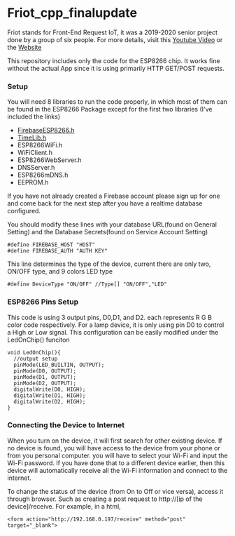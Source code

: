 # Friot_cpp_finalupdate
Friot stands for Front-End Request IoT, it was a 2019-2020 senior project done by a group of six people. 
For more details, visit this [Youtube Video](https://youtu.be/3iLt__HzNMs?list=PLNV8XAzo8y_3RyNA_sNPMYtLZNhUcbWxa) or the [Website](https://friot.live/)

This repository includes only the code for the ESP8266 chip. 
It works fine without the actual App since it is using primarily HTTP GET/POST requests.

### Setup
You will need 8 libraries to run the code properly, in which most of them can be found in the ESP8266 Package except for the first two libraries (I've included the links)
- [FirebaseESP8266.h](https://github.com/mobizt/Firebase-ESP8266)
- [TimeLib.h](https://github.com/PaulStoffregen/Time)
- ESP8266WiFi.h
- WiFiClient.h
- ESP8266WebServer.h
- DNSServer.h
- ESP8266mDNS.h
- EEPROM.h

If you have not already created a Firebase account please sign up for one and come back for the next step after you have a realtime database configured.

You should modify these lines with your database URL(found on General Setting) and the Database Secrets(found on Service Account Setting)
```
#define FIREBASE_HOST "HOST"
#define FIREBASE_AUTH "AUTH KEY"
```

This line determines the type of the device, current there are only two, ON/OFF type, and 9 colors LED type
```
#define DeviceType "ON/OFF" //Type[] "ON/OFF","LED"
```
### ESP8266 Pins Setup
This code is using 3 output pins, D0,D1, and D2. each represents R G B color code respectively. For a lamp device, it is only using pin D0 to control a High or Low signal.
This configuration can be easily modified under the LedOnChip() funciton
```
void LedOnChip(){
  //output setup
  pinMode(LED_BUILTIN, OUTPUT);
  pinMode(D0, OUTPUT);
  pinMode(D1, OUTPUT);
  pinMode(D2, OUTPUT);
  digitalWrite(D0, HIGH);
  digitalWrite(D1, HIGH);
  digitalWrite(D2, HIGH);
}
```
### Connecting the Device to Internet
When you turn on the device, it will first search for other existing device. If no device is found, you will have access to the device from your phone or from you personal computer.
you will have to select your Wi-Fi and input the Wi-Fi password. If you have done that to a different device earlier, then this device will automatically receive all the Wi-Fi information and connect to the internet.

To change the status of the device (from On to Off or vice versa), access it through browser. 
Such as creating a post request to http://[ip of the device]/receive. For example, in a html,
```
<form action="http://192.168.0.197/receive" method="post" target="_blank">
```
